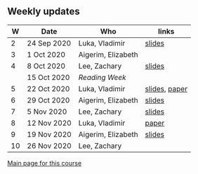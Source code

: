 
## Weekly updates

| W | Date | Who | links |
|---|------|-----| ------ |
| 2 | 24 Sep 2020 | Luka, Vladimir | [slides](./weekly_updates/2020-09-24_LukaVlad_COVID_19_Weekly_Update.pdf) |
| 3 |  1 Oct 2020 | Aigerim, Elizabeth | |
| 4 |  8 Oct 2020 | Lee, Zachary | [slides](./weekly_updates/2020-10-08_LeeZach_Weekly_Update__Modelling_COVID_19_with_Hospitalization_and_Imperfect_Lockdown.pdf) |
|   | 15 Oct 2020 | _Reading Week_ | |
| 5 | 22 Oct 2020 | Luka, Vladimir | [slides](./weekly_updates/2020-10-22_LukaVlad_COVID_19_Weekly_Update.pdf), [paper](./weekly_updates/YingOClery2020_COVIDinSupermarketsABM.pdf) |
| 6 | 29 Oct 2020 | Aigerim, Elizabeth | [slides](./weekly_updates/2020-10-29_ElizabethAigerim_CovidUpdate.pdf)|
| 7 |  5 Nov 2020 | Lee, Zachary | [slides](./weekly_updates/2020-11-05_LeeZach_WeeklyUpdate_FluCovidInteractions.pdf)|
| 8 | 12 Nov 2020 | Luka, Vladimir | [paper](./weekly_updates/Lan+20_OccupEnvMed_COVID_MentalHealthRetail.pdf)|
| 9 | 19 Nov 2020 | Aigerim, Elizabeth | [slides](./weekly_updates/2020-11-19_ElizabethAigerim_CovidUpdate.pdf) |
|10 | 26 Nov 2020 | Lee, Zachary | |

[Main page for this course](https://davidearn.github.io/tmb2020/)
